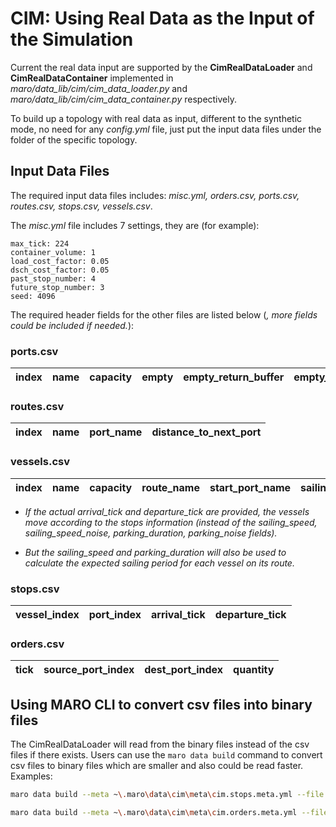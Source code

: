 # CIM: Using Real Data as the Input of the Simulation

Current the real data input are supported by the **CimRealDataLoader** and **CimRealDataContainer** implemented in *maro/data_lib/cim/cim_data_loader.py* and *maro/data_lib/cim/cim_data_container.py* respectively.

To build up a topology with real data as input, different to the synthetic mode, no need for any *config.yml* file,
just put the input data files under the folder of the specific topology.

## Input Data Files

The required input data files includes: *misc.yml, orders.csv, ports.csv, routes.csv, stops.csv, vessels.csv*.

The *misc.yml* file includes 7 settings, they are (for example):
```text
max_tick: 224
container_volume: 1
load_cost_factor: 0.05
dsch_cost_factor: 0.05
past_stop_number: 4
future_stop_number: 3
seed: 4096
```

The required header fields for the other files are listed below (*, more fields could be included if needed.*):

### ports.csv

index | name | capacity | empty | empty_return_buffer | empty_return_buffer_noise | full_return_buffer | full_return_buffer_noise
---|---|---|---|---|---|---|---

### routes.csv

index | name | port_name | distance_to_next_port
---|---|---|---

### vessels.csv

index | name | capacity | route_name | start_port_name | sailing_speed | sailing_speed_noise | parking_duration | parking_noise | empty
---|---|---|---|---|---|---|---|---|---

* *If the actual arrival_tick and departure_tick are provided, the vessels move according to the stops information (instead of the sailing_speed, sailing_speed_noise, parking_duration, parking_noise fields).*

* *But the sailing_speed and parking_duration will also be used to calculate the expected sailing period for each vessel on its route.*

### stops.csv

vessel_index | port_index | arrival_tick | departure_tick
---|---|---|---

### orders.csv

tick | source_port_index | dest_port_index | quantity
---|---|---|---

## Using MARO CLI to convert csv files into binary files

The CimRealDataLoader will read from the binary files instead of the csv files if there exists. Users can use the ```maro data build``` command to convert csv files to binary files which are smaller and also could be read faster. Examples:

```sh
maro data build --meta ~\.maro\data\cim\meta\cim.stops.meta.yml --file ~\.maro\data\cim\test.new_schema\stops.csv --output ~\.maro\data\cim\test.new_schema\stops.bin

maro data build --meta ~\.maro\data\cim\meta\cim.orders.meta.yml --file .~\.maro\data\cim\test.new_schema\orders.csv --output ~\.maro\data\cim\test.new_schema\orders.bin
```
